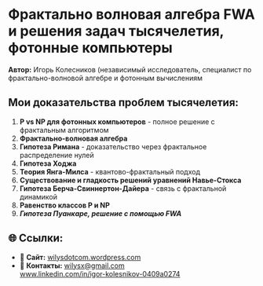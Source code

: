 # Фрактально волновая алгебра FWA и решения задач тысячелетия, фотонные компьютеры  
**Автор:**  Игорь Колесников (независимый исследователь, специалист по фрактально-волновой алгебре и фотонным вычислениям

## Мои доказательства проблем тысячелетия: 
1.  **P vs NP для фотонных компьютеров** - полное решение с фрактальным алгоритмом
2. **Фрактально-волновая алгебра**  
3. **Гипотеза Римана** - доказательство через фрактальное распределение нулей
4. **Гипотеза Ходжа**
5.  **Теория Янга-Милса** - квантово-фрактальный подход
6. **Существование и гладкость решений уравнений Навье-Стокса**
7. **Гипотеза Берча-Свиннертон-Дайера**  - связь с фрактальной динамикой
8. **Равенство классов P и NP**
9. ***Гипотеза Пуанкаре, решение с помощью FWA***

## 🌐 Ссылки:  
- 📖 **Сайт:** [wilysdotcom.wordpress.com](https://wilysdotcom.wordpress.com)  
- 📧 **Контакты:** wilysx@gmail.com     
www.linkedin.com/in/igor-kolesnikov-0409a0274
